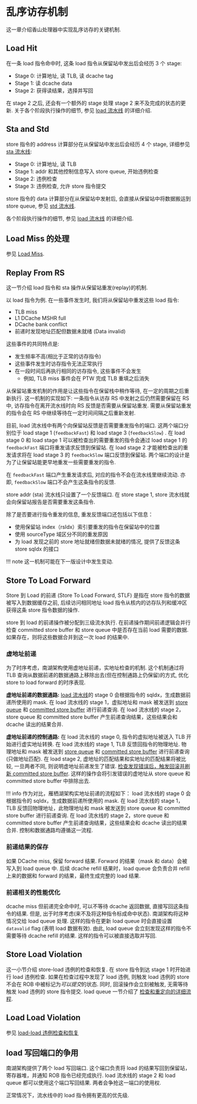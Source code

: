 # 乱序访存机制

这一章介绍香山处理器中实现乱序访存的关键机制.

## Load Hit

在一条 load 指令命中时, 这条 load 指令从保留站中发出后会经历 3 个 stage:

* Stage 0: 计算地址, 读 TLB, 读 dcache tag
* Stage 1: 读 dcache data
* Stage 2: 获得读结果，选择并写回

在 stage 2 之后, 还会有一个额外的 stage 处理 stage 2 来不及完成的状态的更新. 关于各个阶段执行操作的细节, 参见 [load 流水线](./fu/load_pipeline.md) 的详细介绍.

## Sta and Std

store 指令的 address 计算部分在从保留站中发出后会经历 4 个 stage, 详细参见 [sta 流水线](./fu/store_pipeline.md#Sta-Pipeline):

* Stage 0: 计算地址, 读 TLB
* Stage 1: addr 和其他控制信息写入 store queue, 开始违例检查
* Stage 2: 违例检查
* Stage 3: 违例检查, 允许 store 指令提交

store 指令的 data 计算部分在从保留站中发射后, 会直接从保留站中将数据搬运到 store queue, 参见 [std 流水线](./fu/store_pipeline.md#Std-Pipeline).

各个阶段执行操作的细节, 参见 [load 流水线](./fu/load_pipeline.md) 的详细介绍.

## Load Miss 的处理

参见 [Load Miss](./fu/load_pipeline.md#Load-Miss).

## Replay From RS

这一节介绍 load 指令和 sta 操作从保留站重发(replay)的机制.

以 load 指令为例. 在一些事件发生时, 我们将从保留站中重发这些 load 指令:

* TLB miss
* L1 DCache MSHR full
* DCache bank conflict
* 前递时发现地址匹配但数据未就绪 (Data invalid)

这些事件的共同特点是:

* 发生频率不高(相比于正常的访存指令)
* 这些事件发生时访存指令无法正常执行 
* 在一段时间后再执行相同的访存指令, 这些事件不会发生
    * 例如, TLB miss 事件会在 PTW 完成 TLB 重填之后消失

从保留站重发机制的作用是让这些指令在保留栈中稍作等待, 在一定的周期之后重新执行. 这一机制的实现如下: 一条指令从访存 RS 中发射之后仍然需要保留在 RS 中, 访存指令在离开流水线时向 RS 反馈是否需要从保留站重发. 需要从保留站重发的指令会在 RS 中继续等待在一定时间间隔之后重新发射.

目前, load 流水线中有两个向保留站反馈是否需要重发指令的端口. 这两个端口分别位于 load stage 1 (`feedbackFast`) 和 load stage 3 (`feedbackSlow`) . 在 load stage 0 和 load stage 1 可以被检查出的需要重发的指令会通过 load stage 1 的 `feedbackFast` 端口将重发请求反馈到保留站. 在 load stage 2 才能被检查出的重发请求将在 load stage 3 的 `feedbackSlow` 端口反馈到保留站. 两个端口的设计是为了让保留站能更早地重发一些需要重发的指令.
    
在 `feedbackFast` 端口产生重发请求后, 对应的指令不会在流水线里继续流动. 亦即, `feedbackSlow` 端口不会产生这条指令的反馈.

store addr (sta) 流水线只设置了一个反馈端口. 在 store stage 1, store 流水线就会向保留站报告是否需要重发这条指令.

除了是否要进行指令重发的信息, 重发反馈端口还包括以下信息：

* 使用保留站 index（rsIdx）索引要重发的指令在保留站中的位置
* 使用 sourceType 域区分不同的重发原因
* 为 load 发现之前的 store 地址就绪但数据未就绪的情况, 提供了反馈这条 store sqIdx 的接口

!!! note
    这一机制可能在下一版设计中发生变动.

## Store To Load Forward

Store 到 Load 的前递 (Store To Load Forward, STLF) 是指在 store 指令的数据被写入到数据缓存之前, 后续访问相同地址 load 指令从核内的访存队列和缓冲区获得这条 store 指令数据的操作.

store 到 load 的前递操作被分配到三级流水执行. 在前递操作期间前递逻辑会并行检查 committed store buffer 和 store queue 中是否存在当前 load 需要的数据. 如果存在，则将这些数据合并到这一次 load 的结果中. 

### 虚地址前递

为了时序考虑，南湖架构使用虚地址前递，实地址检查的机制. 这个机制通过将 TLB 查询从数据前递的数据通路上移除出去(但在控制通路上仍保留)的方式, 优化 store to load forward 的时序表现.

<!-- !!! todo -->
<!-- 基本思路, 图 -->

**虚地址前递的数据通路:** [load 流水线](../memory/fu/load_pipeline.md)的 stage 0 会根据指令的 sqIdx，生成数据前递所使用的 mask. 在 load 流水线的 stage 1，虚拟地址和 mask 被发送到 [store queue](../memory/lsq/store_queue.md#store-to-load-forward-query) 和 [committed store buffer](../memory/lsq/committed_store_buffer.md#store-to-load-forward-query) 进行前递查询. 在 load 流水线的 stage 2，store queue 和 committed store buffer 产生前递查询结果，这些结果会和 dcache 读出的结果合并. 

**虚地址前递的控制通路:** 在 load 流水线的 stage 0, 指令的虚拟地址被送入 TLB 开始进行虚实地址转换. 在 load 流水线的 stage 1, TLB 反馈回指令的物理地址. 物理地址和 mask 被发送到 [store queue](../memory/lsq/store_queue.md#store-to-load-forward-query) 和 [committed store buffer](../memory/lsq/committed_store_buffer.md#store-to-load-forward-query) 进行前递查询(只做地址匹配). 在 load stage 2, 虚地址的匹配结果和实地址的匹配结果将被比较, 一旦两者不同, 则说明虚地址前递发生了错误. [检查发现错误后，触发回滚并刷新 committed store buffer](../fu/load_pipeline.md#forward-failure). 这样的操作会将引发错误的虚地址从 store queue 和 committed store buffer 中排除出去.

!!! info
    作为对比，雁栖湖架构实地址前递的流程如下： load 流水线的 stage 0 会根据指令的 sqIdx，生成数据前递所使用的 mask. 在 load 流水线的 stage 1，TLB 反馈回物理地址，此物理地址和 mask 被发送到 store queue 和 committed store buffer 进行前递查询. 在 load 流水线的 stage 2，store queue 和 committed store buffer 产生前递查询结果，这些结果会和 dcache 读出的结果合并. 控制和数据通路均遵循这一流程. 

### 前递结果的保存

如果 DCache miss, 保留 forward 结果.  Forward 的结果（mask 和 data）会被写入到 load queue 中. 后续 dcache refill 结果时，load queue 会负责合并 refill 上来的数据和 forward 的结果，最终生成完整的 load 结果. 

### 前递相关的性能优化

dcache miss 但前递完全命中时, 可以不等待 dcache 返回数据, 直接写回这条指令的结果. 但是, 出于时序考虑(来不及将这种指令标成命中状态). 南湖架构将这种情况交给 load queue 处理. 这样的指令在更新 load queue 时会直接设置 `datavalid` flag (表明 load 数据有效). 由此, load queue 会立刻发现这样的指令不需要等待 dcache refill 的结果. 这样的指令可以被直接选取并写回.

## Store Load Violation 

这一小节介绍 store-load 违例的检查和恢复. 在 store 指令到达 stage 1 时开始进行 load 违例检查. 如果在检查过程中发现了 load 违例, 则触发 load 违例的 store 不会在 ROB 中被标记为*可以提交*的状态. 同时, 回滚操作会立刻被触发, 无需等待触发 load 违例的 store 指令提交. load queue 一节介绍了 [检查和重定向的详细流程](../memory/lsq/load_queue.md#store---load-%E8%BF%9D%E4%BE%8B%E6%A3%80%E6%9F%A5%E7%9B%B8%E5%85%B3%E6%9C%BA%E5%88%B6).

## Load Load Violation

参见 [load-load 违例检查和恢复](../memory/lsq/load_queue.md#load---load-%E8%BF%9D%E4%BE%8B%E6%A3%80%E6%9F%A5%E7%9B%B8%E5%85%B3%E6%9C%BA%E5%88%B6)

## load 写回端口的争用

南湖架构提供了两个 load 写回端口. 这个端口负责将 load 的结果写回到保留站，寄存器堆，并通知 ROB 指令已经完成执行. load 流水线的 stage 2 和 load queue 都可以使用这个端口写回结果. 两者会争抢这一端口的使用权. 

正常情况下，流水线中的 load 指令拥有更高的优先级. 

